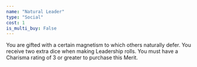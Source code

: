 ```yaml
---
name: "Natural Leader"
type: "Social"
cost: 1
is_multi_buy: False
---
```


You are gifted with a certain magnetism to which others naturally defer. You receive two extra dice when making Leadership rolls. You must have a Charisma rating of 3 or greater to purchase this Merit.